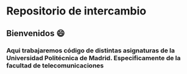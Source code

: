 # Repositorio de intercambio
## Bienvenidos :smile:
### Aqui trabajaremos código de distintas asignaturas de la Universidad Politécnica de Madrid. Especificamente de la facultad de telecomunicaciones
  
